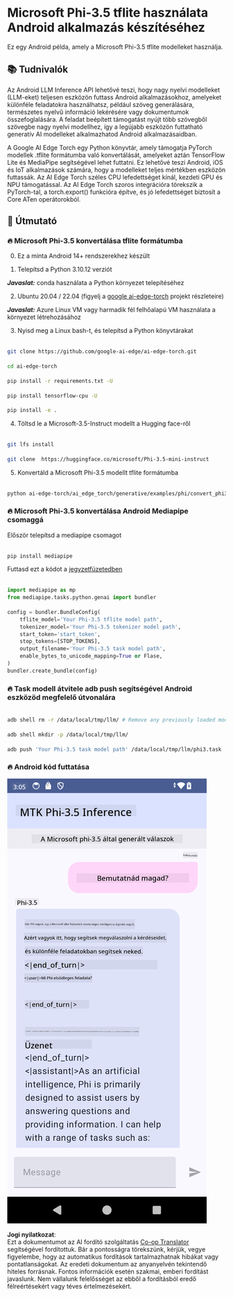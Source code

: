 <!--
CO_OP_TRANSLATOR_METADATA:
{
  "original_hash": "c4fe7f589d179be96a5577b0b8cba6aa",
  "translation_date": "2025-05-09T18:50:25+00:00",
  "source_file": "md/02.Application/01.TextAndChat/Phi3/UsingPhi35TFLiteCreateAndroidApp.md",
  "language_code": "hu"
}
-->
# **Microsoft Phi-3.5 tflite használata Android alkalmazás készítéséhez**

Ez egy Android példa, amely a Microsoft Phi-3.5 tflite modelleket használja.

## **📚 Tudnivalók**

Az Android LLM Inference API lehetővé teszi, hogy nagy nyelvi modelleket (LLM-eket) teljesen eszközön futtass Android alkalmazásokhoz, amelyeket különféle feladatokra használhatsz, például szöveg generálására, természetes nyelvű információ lekérésére vagy dokumentumok összefoglalására. A feladat beépített támogatást nyújt több szövegből szövegbe nagy nyelvi modellhez, így a legújabb eszközön futtatható generatív AI modelleket alkalmazhatod Android alkalmazásaidban.

A Google AI Edge Torch egy Python könyvtár, amely támogatja PyTorch modellek .tflite formátumba való konvertálását, amelyeket aztán TensorFlow Lite és MediaPipe segítségével lehet futtatni. Ez lehetővé teszi Android, iOS és IoT alkalmazások számára, hogy a modelleket teljes mértékben eszközön futtassák. Az AI Edge Torch széles CPU lefedettséget kínál, kezdeti GPU és NPU támogatással. Az AI Edge Torch szoros integrációra törekszik a PyTorch-tal, a torch.export() funkcióra építve, és jó lefedettséget biztosít a Core ATen operátorokból.

## **🪬 Útmutató**

### **🔥 Microsoft Phi-3.5 konvertálása tflite formátumba**

0. Ez a minta Android 14+ rendszerekhez készült

1. Telepítsd a Python 3.10.12 verziót

***Javaslat:*** conda használata a Python környezet telepítéséhez

2. Ubuntu 20.04 / 22.04 (figyelj a [google ai-edge-torch](https://github.com/google-ai-edge/ai-edge-torch) projekt részleteire)

***Javaslat:*** Azure Linux VM vagy harmadik fél felhőalapú VM használata a környezet létrehozásához

3. Nyisd meg a Linux bash-t, és telepítsd a Python könyvtárakat

```bash

git clone https://github.com/google-ai-edge/ai-edge-torch.git

cd ai-edge-torch

pip install -r requirements.txt -U 

pip install tensorflow-cpu -U

pip install -e .

```

4. Töltsd le a Microsoft-3.5-Instruct modellt a Hugging face-ről

```bash

git lfs install

git clone  https://huggingface.co/microsoft/Phi-3.5-mini-instruct

```

5. Konvertáld a Microsoft Phi-3.5 modellt tflite formátumba

```bash

python ai-edge-torch/ai_edge_torch/generative/examples/phi/convert_phi3_to_tflite.py --checkpoint_path  Your Microsoft Phi-3.5-mini-instruct path --tflite_path Your Microsoft Phi-3.5-mini-instruct tflite path  --prefill_seq_len 1024 --kv_cache_max_len 1280 --quantize True

```

### **🔥 Microsoft Phi-3.5 konvertálása Android Mediapipe csomaggá**

Először telepítsd a mediapipe csomagot

```bash

pip install mediapipe

```

Futtasd ezt a kódot a [jegyzetfüzetedben](../../../../../../code/09.UpdateSamples/Aug/Android/convert/convert_phi.ipynb)

```python

import mediapipe as mp
from mediapipe.tasks.python.genai import bundler

config = bundler.BundleConfig(
    tflite_model='Your Phi-3.5 tflite model path',
    tokenizer_model='Your Phi-3.5 tokenizer model path',
    start_token='start_token',
    stop_tokens=[STOP_TOKENS],
    output_filename='Your Phi-3.5 task model path',
    enable_bytes_to_unicode_mapping=True or Flase,
)
bundler.create_bundle(config)

```

### **🔥 Task modell átvitele adb push segítségével Android eszközöd megfelelő útvonalára**

```bash

adb shell rm -r /data/local/tmp/llm/ # Remove any previously loaded models

adb shell mkdir -p /data/local/tmp/llm/

adb push 'Your Phi-3.5 task model path' /data/local/tmp/llm/phi3.task

```

### **🔥 Android kód futtatása**

![demo](../../../../../../translated_images/demo.8981711efb5a9cee5dcd835f66b3b31b94b4f3e527300e15a98a0d48863b9fbd.hu.png)

**Jogi nyilatkozat**:  
Ezt a dokumentumot az AI fordító szolgáltatás [Co-op Translator](https://github.com/Azure/co-op-translator) segítségével fordítottuk. Bár a pontosságra törekszünk, kérjük, vegye figyelembe, hogy az automatikus fordítások tartalmazhatnak hibákat vagy pontatlanságokat. Az eredeti dokumentum az anyanyelvén tekintendő hiteles forrásnak. Fontos információk esetén szakmai, emberi fordítást javaslunk. Nem vállalunk felelősséget az ebből a fordításból eredő félreértésekért vagy téves értelmezésekért.
